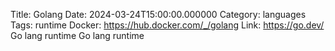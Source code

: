 Title: Golang
Date: 2024-03-24T15:00:00.000000
Category: languages
Tags: runtime
Docker: https://hub.docker.com/_/golang
Link: https://go.dev/
Go lang runtime
Go lang runtime
